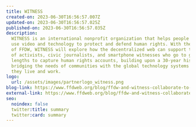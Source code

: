 ```yaml
---
title: WITNESS
created-on: 2023-06-30T16:56:57.007Z
updated-on: 2023-06-30T16:56:57.025Z
published-on: 2023-06-30T16:56:57.035Z
description:
  WITNESS is an international nonprofit organization that helps people
  use video and technology to protect and defend human rights. With the support
  of FFDW, WITNESS will explore how the decentralized web can support the work
  of activists, civic journalists, and smartphone witnesses who go to great
  lengths to capture human rights accounts, building upon a 30-year history
  bridging the needs of communities with the global technology systems in which
  they live and work.
logo:
  url: /assets/images/partnerlogo_witness.png
blog-link: https://www.ffdweb.org/blog/ffdw-and-witness-collaborate-to-preserve-authentic-human-rights-records/
external-link: https://www.ffdweb.org/blog/ffdw-and-witness-collaborate-to-preserve-authentic-human-rights-records/
seo:
  noindex: false
  twitter:title: summary
  twitter:card: summary
---
```

